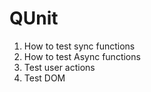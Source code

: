 # QUnit
1. How to test sync functions
2. How to test Async functions
3. Test user actions
4. Test DOM

